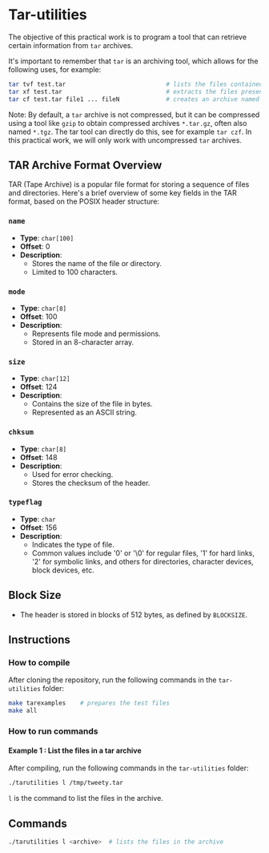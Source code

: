 # Tar-utilities

The objective of this practical work is to program a tool that can retrieve certain information from `tar` archives. 

It's important to remember that `tar` is an archiving tool, which allows for the following uses, for example:

```bash
tar tvf test.tar                            # lists the files contained in test.tar
tar xf test.tar                             # extracts the files present in test.tar
tar cf test.tar file1 ... fileN             # creates an archive named test.tar
```

Note: By default, a `tar` archive is not compressed, but it can be compressed using a tool like `gzip` to obtain compressed archives `*.tar.gz`, often also named `*.tgz`. The tar tool can directly do this, see for example `tar czf`. In this practical work, we will only work with uncompressed `tar` archives.

## TAR Archive Format Overview

TAR (Tape Archive) is a popular file format for storing a sequence of files and directories. Here's a brief overview of some key fields in the TAR format, based on the POSIX header structure:

### `name`
- **Type**: `char[100]`
- **Offset**: 0
- **Description**: 
  - Stores the name of the file or directory.
  - Limited to 100 characters.

### `mode`
- **Type**: `char[8]`
- **Offset**: 100
- **Description**: 
  - Represents file mode and permissions.
  - Stored in an 8-character array.

### `size`
- **Type**: `char[12]`
- **Offset**: 124
- **Description**: 
  - Contains the size of the file in bytes.
  - Represented as an ASCII string.

### `chksum`
- **Type**: `char[8]`
- **Offset**: 148
- **Description**: 
  - Used for error checking.
  - Stores the checksum of the header.

### `typeflag`
- **Type**: `char`
- **Offset**: 156
- **Description**: 
  - Indicates the type of file.
  - Common values include '0' or '\0' for regular files, '1' for hard links, '2' for symbolic links, and others for directories, character devices, block devices, etc.

## Block Size
- The header is stored in blocks of 512 bytes, as defined by `BLOCKSIZE`.

## Instructions

### How to compile

After cloning the repository, run the following commands in the `tar-utilities` folder:
```bash
make tarexamples    # prepares the test files
make all
```

### How to run commands

#### Example 1 : List the files in a tar archive

After compiling, run the following commands in the `tar-utilities` folder:
```bash
./tarutilities l /tmp/tweety.tar
```
`l` is the command to list the files in the archive.

## Commands
``` bash
./tarutilities l <archive>  # lists the files in the archive
```